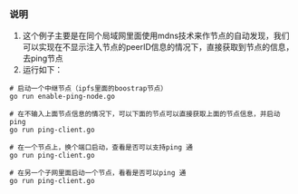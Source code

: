 ### 说明
1. 这个例子主要是在同个局域网里面使用mdns技术来作节点的自动发现，我们可以实现在不显示注入节点的peerID信息的情况下，直接获取到节点的信息，去ping节点
2. 运行如下：
```shell
# 启动一个中继节点（ipfs里面的boostrap节点）
go run enable-ping-node.go

# 在不输入上面节点信息的情况下，可以下面的节点可以直接获取上面的节点信息，并启动ping
go run ping-client.go 

# 在一个节点上，换个端口启动，查看是否可以支持ping 通
go run ping-client.go 

# 在另一个子网里面启动一个节点，看看是否可以ping 通
go run ping-client.go

```
